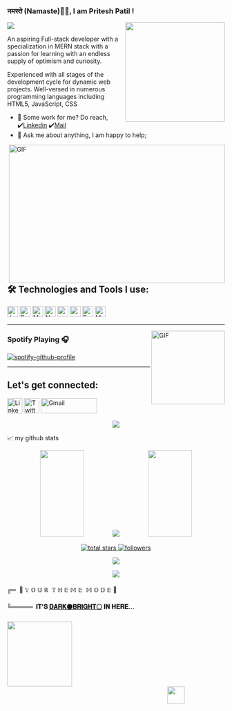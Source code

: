 ### नमस्ते (Namaste)🙏🏻, I am Pritesh Patil !
<img align='right' src="https://media0.giphy.com/media/RbDKaczqWovIugyJmW/200.gif" width="230">
<a href="https://github.com/durgeshrai633/readme-typing-svg"><img
        src="https://readme-typing-svg.herokuapp.com?lines=Full+Stack+Web+Developer;&center=true&width=400&height=50"></a>



<br />

An aspiring Full-stack developer with a specialization in MERN stack with a passion for learning with an endless supply of optimism and curiosity.

Experienced with all stages of the development cycle for dynamic web projects. Well-versed in numerous programming languages including HTML5, JavaScript, CSS


- 💼 Some work for me? Do reach, ✔️[Linkedin](https://www.linkedin.com/in/pritesh-patil-4782441ba/)
✔️[Mail](https://mail.google.com/mail/u/0/?view=cm&fs=1&to=patilpritesh347@gmail.com.com&su=SUBJECT&body=BODY&tf=1)
- 💬 Ask me about anything, I am happy to help;
 <img align="right" alt="GIF" clear = "both" src="https://fiverr-res.cloudinary.com/images/t_main1,q_auto,f_auto,q_auto,f_auto/attachments/delivery/asset/7ec6640a07237e091f3fe6a946e41373-1647549880/philippegend%2010x%20animated/create-professional-pixel-art-illustrations-and-animations.gif" width="500" height="320" />

## 🛠️ Technologies and Tools I use:

<p>
    <img alt="Javascript"
        src="https://img.shields.io/badge/JavaScript-323330?style=for-the-badge&logo=javascript&logoColor=F7DF1E"
        height="25px" />
    <img alt="React" src="https://img.shields.io/badge/React-20232A?style=for-the-badge&logo=react&logoColor=61DAFB"
        height="25px" />
    <img alt="MongoDB" src="https://img.shields.io/badge/-MongoDB-13aa52?style=flat-square&logo=mongodb&logoColor=white"
        height="25px" />
    <img alt="Nodejs"
        src="https://img.shields.io/badge/Node.js-339933?style=for-the-badge&logo=nodedotjs&logoColor=white"
        height="25px" />
    <img alt="npm" src="https://img.shields.io/badge/NPM-%23000000.svg?style=for-the-badge&logo=npm&logoColor=white"
        height="25px" />
    <img alt="redux" src="https://img.shields.io/badge/-Redux-764ABC?style=flat-square&logo=redux&logoColor=white"
        height="25px" />
    <img alt="Express"
        src="https://img.shields.io/badge/express.js-%23404d59.svg?style=for-the-badge&logo=express&logoColor=%2361DAFB"
        height="25px" />   
    <img alt="Material UI"
        src="https://img.shields.io/badge/Material--UI-0081CB?style=for-the-badge&logo=material-ui&logoColor=white"
        height="25px" />
  
</p>

---

<img align="right" alt="GIF" height="170px" src="https://media.giphy.com/media/J5B1Y8QZnzXXbLQIBu/giphy.gif" />

### Spotify Playing 🎧

[![spotify-github-profile](https://spotify-github-profile.vercel.app/api/view?uid=31r6i3ya7qs3dcsvdu3cwduy6mtm&cover_image=true&theme=novatorem&bar_color=3dd15b&bar_color_cover=true)](https://spotify-github-profile.vercel.app/api/view?uid=31r6i3ya7qs3dcsvdu3cwduy6mtm&redirect=true)

---

## Let's get connected:

<p>
    <a href="https://www.linkedin.com/in/pritesh-patil-4782441ba/" target="_blank"><img alt="Linkedin"
            src="https://img.shields.io/badge/LinkedIn-0077B5?style=for-the-badge&logo=linkedin&logoColor=white?link=http://left&link=https://www.linkedin.com/in/mangesh-pandit-392846153/"
            height="35px" /></a>
    <a href="https://twitter.com/LuciferSama6" target="_blank"><img alt="Twitter"
            src="https://img.shields.io/badge/Twitter-1DA1F2?style=for-the-badge&logo=twitter&logoColor=white?link=http://left&link=https://twitter.com/Mangesh41559708"
            height="35px" /></a>
    <a href="mailto: patilpritesh347@gmail.com"><img alt="Gmail"
            src="https://img.shields.io/badge/Gmail-D14836?style=for-the-badge&logo=gmail&logoColor=white?link=http://left&link=patilpritesh347@gmail.com"
            height="35px" width = "130px"/></a>
        
    
</p>

<p align="center">
<img src="https://raw.githubusercontent.com/trinib/trinib/main/.images/marquee2.svg">
<!--END_SECTION:waka-->

📈 my github stats

<p align="center"> 
        <img height= "200px" width ="45%" src="https://github-readme-stats.vercel.app/api?username=Pritesh0-0&theme=react&show_icons=true&include_all_commits=true" />
        <img src="https://github-readme-streak-stats.herokuapp.com?user=Pritesh0-0&theme=merko&date_format=M%20j%5B%2C%20Y%5D">
        <img height= "200px" width ="45%" src="https://github-readme-stats.vercel.app/api/top-langs/?username=Pritesh0-0&theme=react&layout=compact" />
 </p>
<p align="center">
  <a href="https://github.com/Pritesh0-0?tab=repositories&sort=stargazers">
    <img alt="total stars" title="Total stars on GitHub" src="https://custom-icon-badges.herokuapp.com/badge/dynamic/json?logo=star&color=55960c&labelColor=488207&label=Stars&style=for-the-badge&query=%24.stars&url=https://api.github-star-counter.workers.dev/user/Pritesh0-0"/></a><a href="https://github.com/Pritesh0-0?tab=followers"><a href="https://github.com/Pritesh0-0?tab=followers">
    <img alt="followers" title="Follow me on Github" src="https://custom-icon-badges.herokuapp.com/github/followers/Pritesh0-0?color=23960c&labelColor=188207&style=for-the-badge&logo=person-add&label=Followers&logoColor=white"/></a>
    <p align="center">
<img src="https://komarev.com/ghpvc/?username=Pritesh0-0&color=0E9C47&style=for-the-badge">
<!--🏆TROPHY / 🌐WEBSITE: https://github.com/ryo-ma/github-profile-trophy -->
<p align="center">
<img src="https://github-profile-trophy.vercel.app/?username=Pritesh0-0&theme=tokyonight&no-frame=true&row=1&&margin-w=30&no-bg=true">
<!--🎨THEMEMODE / 🌐WEBSITE: https://fancytext.blogspot.com/ -->
<h4 align="left">

</h4>
 
╔═&nbsp;&nbsp;👀 𝕐&nbsp;𝕆&nbsp;𝕌&nbsp;ℝ&nbsp;&nbsp;𝕋&nbsp;ℍ&nbsp;𝔼&nbsp;𝕄&nbsp;𝔼&nbsp;&nbsp;𝕄&nbsp;𝕆&nbsp;𝔻&nbsp;𝔼 👀
<h4>
<h4 align="left">  
 
╚═════ &nbsp;𝐈𝐓'𝐒 [𝐃𝐀𝐑𝐊⚫](https://github.com/settings/appearance#gh-dark-mode-only)[𝐁𝐑𝐈𝐆𝐇𝐓⚪](https://github.com/settings/appearance#gh-light-mode-only) 𝐈𝐍 𝐇𝐄𝐑𝐄...
<h4>
<!--🪳ROACH&🕷️SPIDER--> 
<p align="left">
<img src="https://media.giphy.com/media/2fC8cduAc35UIAxHDE/giphy.gif" width="150">&nbsp;&nbsp;&nbsp;&nbsp;&nbsp;&nbsp;&nbsp;&nbsp;&nbsp;&nbsp;&nbsp;&nbsp;&nbsp;&nbsp;&nbsp;&nbsp;&nbsp;&nbsp;&nbsp;&nbsp;&nbsp;&nbsp;&nbsp;&nbsp;&nbsp;&nbsp;&nbsp;&nbsp;&nbsp;&nbsp;&nbsp;&nbsp;&nbsp;&nbsp;&nbsp;&nbsp;&nbsp;&nbsp;&nbsp;&nbsp;&nbsp;&nbsp;&nbsp;&nbsp;&nbsp;&nbsp;&nbsp;&nbsp;&nbsp;&nbsp;&nbsp;&nbsp;&nbsp;&nbsp;&nbsp;&nbsp;&nbsp;&nbsp;&nbsp;&nbsp;&nbsp;&nbsp;&nbsp;&nbsp;&nbsp;&nbsp;&nbsp;&nbsp;&nbsp;&nbsp;&nbsp;&nbsp;&nbsp;&nbsp;&nbsp;&nbsp;&nbsp;&nbsp;&nbsp;&nbsp;&nbsp;&nbsp;&nbsp;&nbsp;&nbsp;&nbsp;&nbsp;&nbsp;&nbsp;&nbsp;&nbsp;&nbsp;&nbsp;&nbsp;&nbsp;&nbsp;&nbsp;&nbsp;&nbsp;&nbsp;&nbsp;&nbsp;&nbsp;&nbsp;&nbsp;&nbsp;&nbsp;&nbsp;&nbsp;&nbsp;&nbsp;&nbsp;<img src="https://c.tenor.com/3dgbcMt6Kx4AAAAi/spider-insect.gif" width="40">
